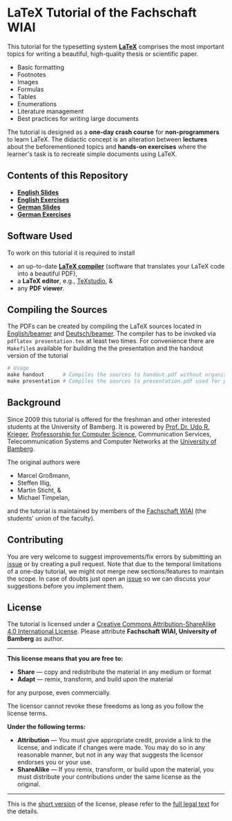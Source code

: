 # LaTeX Tutorial of the Fachschaft WIAI

This tutorial for the typesetting system [**LaTeX**](https://www.latex-project.org) comprises the most important topics for writing a beautiful, high-quality thesis or scientific paper.

* Basic formatting
* Footnotes
* Images
* Formulas
* Tables
* Enumerations
* Literature management
* Best practices for writing large documents 

The tutorial is designed as a **one-day crash course** for **non-programmers** to learn LaTeX.
The didactic concept is an alteration between **lectures** about the beforementioned topics and **hands-on exercises** where the learner's task is to recreate simple documents using LaTeX. 


## Contents of this Repository

* [**English Slides**](English/beamer)
* [**English Exercises**](English/tasks)
* [**German Slides**](Deutsch/beamer)
* [**German Exercises**](Deutsch/aufgaben)


## Software Used

To work on this tutorial it is required to install
* an up-to-date [**LaTeX compiler**](https://www.latex-project.org/get) (software that translates your LaTeX code into a beautiful PDF),
* a **LaTeX editor**, e.g., [TeXstudio](http://www.texstudio.org), &
* any **PDF viewer**.

## Compiling the Sources

The PDFs can be created by compiling the LaTeX sources located in [English/beamer](English/beamer) and [Deutsch/beamer](Deutsch/beamer).
The compiler has to be invoked via `pdflatex presentation.tex` at least two times.
For convenience there are `Makefile`s available for building the the presentation and the handout version of the tutorial
```Makefile
# Usage
make handout      # Compiles the sources to handout.pdf without organisational slides
make presentation # Compiles the sources to presentation.pdf used for presentation

```


## Background

Since 2009 this tutorial is offered for the freshman and other interested students at the University of Bamberg.
It is powered by [Prof. Dr. Udo R. Krieger](https://www.uni-bamberg.de/ktr/mitarbeiter/krieger), [Professorship for Computer Science](https://www.uni-bamberg.de/ktr), Communication Services, Telecommunication Systems and Computer Networks at the [University of Bamberg](https://www.uni-bamberg.de).

The original authors were

* Marcel Großmann,
* Steffen Illig,
* Martin Sticht, &
* Michael Timpelan,

and the tutorial is maintained by members of the [Fachschaft WIAI](https://wiai.de) (the students' union of the faculty).


## Contributing

You are very welcome to suggest improvements/fix errors by submitting an [issue](issues) or by creating a pull request. Note that due to the temporal limitations of a one-day tutorial, we might not merge new sections/features to maintain the scope. In case of doubts just open an [issue](issues) so we can discuss your suggestions before you implement them.


## License

The tutorial is licensed under a [Creative Commons Attribution-ShareAlike 4.0 International License](https://creativecommons.org/licenses/by-sa/4.0/). Please attribute **Fachschaft WIAI, University of Bamberg** as author.

---
**This license means that you are free to:**

* **Share** — copy and redistribute the material in any medium or format
* **Adapt** — remix, transform, and build upon the material

for any purpose, even commercially.

The licensor cannot revoke these freedoms as long as you follow the license terms.

**Under the following terms:**

* **Attribution** — You must give appropriate credit, provide a link to the license, and indicate if changes were made. You may do so in any reasonable manner, but not in any way that suggests the licensor endorses you or your use.
* **ShareAlike** — If you remix, transform, or build upon the material, you must distribute your contributions under the same license as the original.
---

This is the [short version](https://creativecommons.org/licenses/by-sa/4.0/) of the license, please refer to the [full legal text](https://creativecommons.org/licenses/by-sa/4.0/legalcode) for the details.

